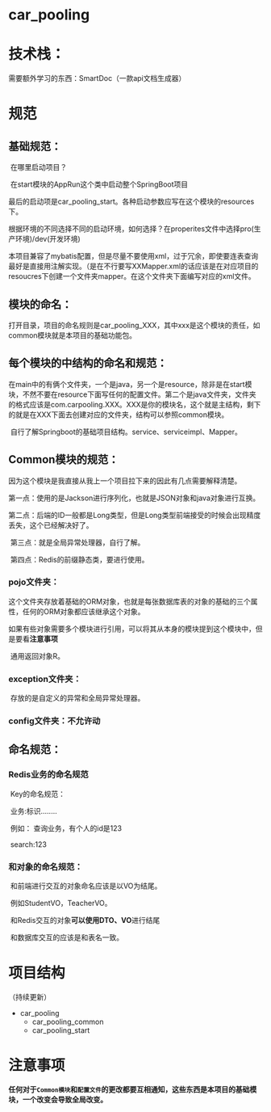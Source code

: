 # car_pooling

# 技术栈：

需要额外学习的东西：SmartDoc（一款api文档生成器）

# 规范

## 基础规范：

​	在哪里启动项目？

​	在start模块的AppRun这个类中启动整个SpringBoot项目



​	最后的启动项是car_pooling_start。各种启动参数应写在这个模块的resources下。



​	根据环境的不同选择不同的启动环境，如何选择？在properites文件中选择pro(生产环境)/dev(开发环境)



​	本项目兼容了mybatis配置，但是尽量不要使用xml，过于冗余，即使要连表查询最好是直接用注解实现。（是在不行要写XXMapper.xml的话应该是在对应项目的resoucres下创建一个文件夹mapper。在这个文件夹下面编写对应的xml文件。



## 模块的命名：

​	打开目录，项目的命名规则是car_pooling_XXX，其中xxx是这个模块的责任，如common模块就是本项目的基础功能包。



## 每个模块的中结构的命名和规范：

​	在main中的有俩个文件夹，一个是java，另一个是resource，除非是在start模块，不然不要在resource下面写任何的配置文件。第二个是java文件夹，文件夹的格式应该是com.carpooling.XXX。XXX是你的模块名，这个就是主结构，剩下的就是在XXX下面去创建对应的文件夹，结构可以参照common模块。

​	自行了解Springboot的基础项目结构。service、serviceimpl、Mapper。





##  Common模块的规范：

​	因为这个模块是我直接从我上一个项目拉下来的因此有几点需要解释清楚。

​	第一点：使用的是Jackson进行序列化，也就是JSON对象和java对象进行互换。

​	第二点：后端的ID一般都是Long类型，但是Long类型前端接受的时候会出现精度丢失，这个已经解决好了。

​	第三点：就是全局异常处理器，自行了解。

​	第四点：Redis的前缀静态类，要进行使用。

### pojo文件夹：

​	这个文件夹存放着基础的ORM对象，也就是每张数据库表的对象的基础的三个属性，任何的ORM对象都应该继承这个对象。

​	如果有些对象需要多个模块进行引用，可以将其从本身的模块提到这个模块中，但是要看**注意事项**

​	通用返回对象R。 

### exception文件夹：

​	存放的是自定义的异常和全局异常处理器。

### config文件夹：不允许动



## 命名规范：

### Redis业务的命名规范

​	Key的命名规范：

​		业务:标识........

​		例如： 查询业务，有个人的id是123

​		search:123

### 和对象的命名规范：

​	和前端进行交互的对象命名应该是以VO为结尾。

​			例如StudentVO，TeacherVO。

​	和Redis交互的对象**可以使用DTO、VO**进行结尾

​	和数据库交互的应该是和表名一致。

# 项目结构

（持续更新）

- car_pooling
  - car_pooling_common
  - car_pooling_start

# 注意事项

**任何对于`Common模块`和`配置文件`的更改都要互相通知，这些东西是本项目的基础模块，一个改变会导致全局改变。**

